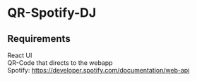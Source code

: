 # QR-Spotify-DJ

## Requirements
React UI <br />
QR-Code that directs to the webapp<br />
Spotify: https://developer.spotify.com/documentation/web-api <br />
